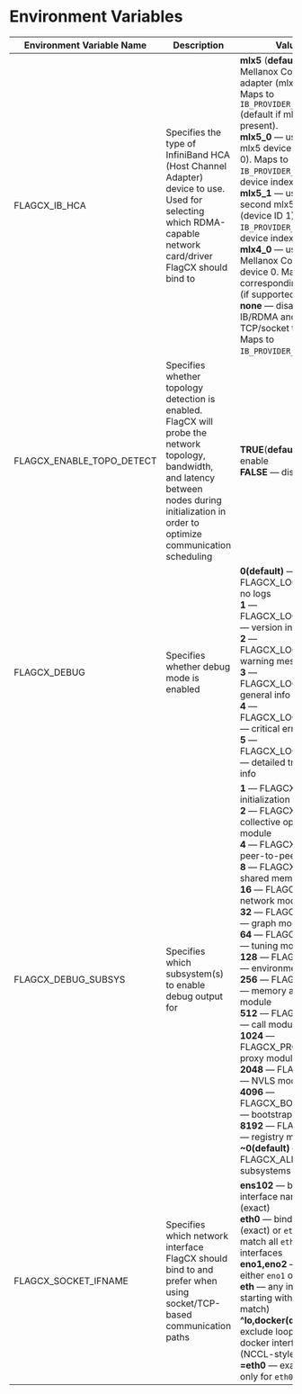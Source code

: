 # Environment Variables

| Environment Variable Name | Description                                                  | Values                                                       |
| ------------------------- | ------------------------------------------------------------ | ------------------------------------------------------------ |
| FLAGCX_IB_HCA             | Specifies the type of InfiniBand HCA (Host Channel Adapter) device to use. Used for selecting which RDMA-capable network card/driver FlagCX should bind to | **mlx5** (**default**)— use Mellanox ConnectX-5 adapter (mlx5 driver). Maps to `IB_PROVIDER_MLX5` (default if mlx5 present).<br/>**mlx5_0** — use the first mlx5 device (device ID 0). Maps to `IB_PROVIDER_MLX5`, device index = 0.<br/>**mlx5_1** — use the second mlx5 device (device ID 1). Maps to `IB_PROVIDER_MLX5`, device index = 1.<br/>**mlx4_0** — use Mellanox ConnectX-4 device 0. Maps to corresponding provider (if supported).<br/>**none** — disable IB/RDMA and use TCP/socket transport. Maps to `IB_PROVIDER_NONE`.<br/> |
| FLAGCX_ENABLE_TOPO_DETECT | Specifies whether topology detection is enabled. FlagCX will probe the network topology, bandwidth, and latency between nodes during initialization in order to optimize communication scheduling | **TRUE**(**default**) — enable<br />**FALSE** — disable      |
| FLAGCX_DEBUG              | Specifies whether debug mode is enabled                      | **0(default)** — FLAGCX_LOG_NONE — no logs<br/>**1** — FLAGCX_LOG_VERSION — version info<br/>**2** — FLAGCX_LOG_WARN — warning messages<br/>**3** — FLAGCX_LOG_INFO — general info<br/>**4** — FLAGCX_LOG_ABORT — critical errors, abort<br/>**5** — FLAGCX_LOG_TRACE — detailed trace/debug info |
| FLAGCX_DEBUG_SUBSYS       | Specifies which subsystem(s) to enable debug output for      | **1** — FLAGCX_INIT — initialization module <br />**2** — FLAGCX_COLL — collective operations module<br /> **4** — FLAGCX_P2P — peer-to-peer module <br />**8** — FLAGCX_SHM — shared memory module <br />**16** — FLAGCX_NET — network module <br />**32** — FLAGCX_GRAPH — graph module<br />**64** — FLAGCX_TUNING — tuning module<br />**128** — FLAGCX_ENV — environment module <br />**256** — FLAGCX_ALLOC — memory allocation module<br /> **512** — FLAGCX_CALL — call module <br />**1024** — FLAGCX_PROXY — proxy module <br />**2048** — FLAGCX_NVLS — NVLS module <br />**4096** — FLAGCX_BOOTSTRAP — bootstrap module<br /> **8192** — FLAGCX_REG — registry module<br /> **~0(default)** — FLAGCX_ALL — all subsystems  <br /> |
| FLAGCX_SOCKET_IFNAME      | Specifies which network interface FlagCX should bind to and prefer when using socket/TCP-based communication paths | **ens102** — bind to interface named `ens102` (exact)<br/> **eth0** — bind to `eth0` (exact) or `eth` prefix to match all `eth*` interfaces<br/> **eno1,eno2** — bind to either `eno1` or `eno2` (list)<br/> **eth** — any interface starting with `eth` (prefix match)<br/> **^lo,docker(default)**  — exclude loopback and docker interfaces (NCCL-style blacklist)<br/> **=eth0** — exact-match only for `eth0`<br/> |